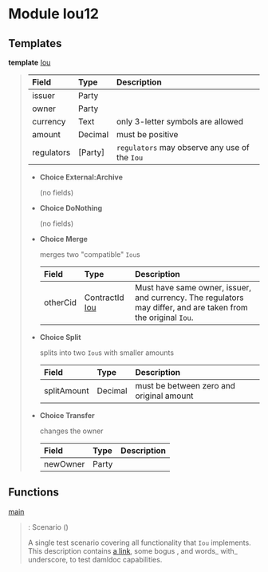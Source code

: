 # <a name="module-iou12-32397"></a>Module Iou12

## Templates

<a name="type-iou12-iou-45923"></a>**template** [Iou](#type-iou12-iou-45923)

> | Field      | Type       | Description |
> | :--------- | :--------- | :---------- |
> | issuer     | Party      |  |
> | owner      | Party      |  |
> | currency   | Text       | only 3-letter symbols are allowed |
> | amount     | Decimal    | must be positive |
> | regulators | \[Party\]  | `regulators` may observe any use of the `Iou` |
> 
> * **Choice External:Archive**
>   
>   (no fields)
> 
> * **Choice DoNothing**
>   
>   (no fields)
> 
> * **Choice Merge**
>   
>   merges two "compatible" `Iou`s
>   
>   | Field                                   | Type                                    | Description |
>   | :-------------------------------------- | :-------------------------------------- | :---------- |
>   | otherCid                                | ContractId [Iou](#type-iou12-iou-45923) | Must have same owner, issuer, and currency. The regulators may differ, and are taken from the original `Iou`. |
> 
> * **Choice Split**
>   
>   splits into two `Iou`s with
>   smaller amounts
>   
>   | Field       | Type        | Description |
>   | :---------- | :---------- | :---------- |
>   | splitAmount | Decimal     | must be between zero and original amount |
> 
> * **Choice Transfer**
>   
>   changes the owner
>   
>   | Field    | Type     | Description |
>   | :------- | :------- | :---------- |
>   | newOwner | Party    |  |

## Functions

<a name="function-iou12-main-35518"></a>[main](#function-iou12-main-35518)

> : Scenario ()
> 
> A single test scenario covering all functionality that `Iou` implements.
> This description contains [a link](http://example.com), some bogus <inline html>,
> and words_ with_ underscore, to test damldoc capabilities.
